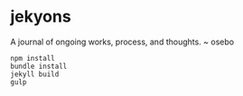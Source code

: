 # jekyons
A journal of ongoing works, process, and thoughts. ~ osebo

```
npm install
bundle install
jekyll build
gulp

```
